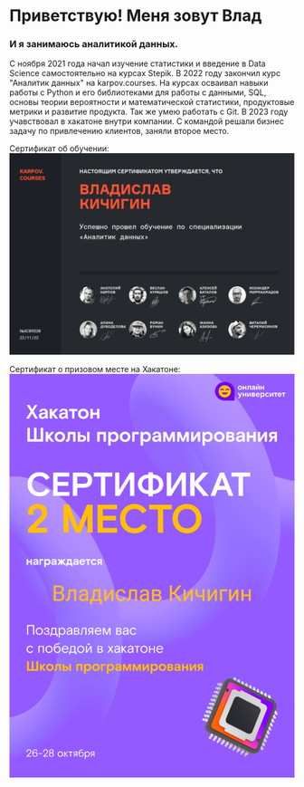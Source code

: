 # Приветствую! Меня зовут Влад
### И я занимаюсь аналитикой данных.

С ноября 2021 года начал изучение статистики и введение в Data Science самостоятельно на курсах Stepik. В 2022 году закончил курс "Аналитик данных" на karpov.courses.
На курсах осваивал навыки работы с Python и его библиотеками для работы с данными, SQL, основы теории вероятности и математической статистики, продуктовые метрики и развитие продукта. Так же умею работать с Git.
В 2023 году учавствовал в хакатоне внутри компании. С командой решали бизнес задачу по привлечению клиентов, заняли второе место.

Сертификат об обучении: 
![Сертификат об обучении: ](https://raw.githubusercontent.com/VladislavKgn/VladislavKgn/main/%D0%A1%D0%B5%D1%80%D1%82%D0%B8%D1%84%D0%B8%D0%BA%D0%B0%D1%82%20karpov.courses.png)

Сертификат о призовом месте на Хакатоне: 
![Сертификат о призовом месте на Хакатоне: ](https://raw.githubusercontent.com/VladislavKgn/VladislavKgn/main/%D0%A1%D0%B5%D1%80%D1%82%D0%B8%D1%84%D0%B8%D0%BA%D0%B0%D1%82%20%D1%85%D0%B0%D0%BA%D0%B0%D1%82%D0%BE%D0%BD%20%D1%88%D0%BA%D0%BE%D0%BB%D1%8B%20%D0%BF%D1%80%D0%BE%D0%B3%D1%80%D0%B0%D0%BC%D0%BC%D0%B8%D1%80%D0%BE%D0%B2%D0%B0%D0%BD%D0%B8%D1%8F.png)
